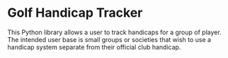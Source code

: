 # Golf Handicap Tracker

This Python library allows a user to track handicaps for a group of player. The intended user base is small groups or
societies that wish to use a handicap system separate from their official club handicap. 